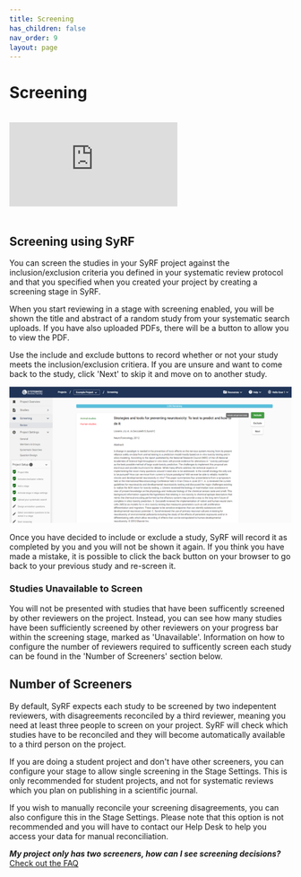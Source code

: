 ```yaml
---
title: Screening
has_children: false
nav_order: 9
layout: page
---
```


# Screening

<br/>

<!---Link to youtube help video:--->
<div class="youtube-wrapper">
    <iframe src="https://www.youtube.com/embed/rOjQvPC7yns?list=PLT9yacSnQZW85roKzVqoC11OiXm9pob-4" 
            title="" 
            frameborder="0" 
            allow="accelerometer; autoplay; clipboard-write; encrypted-media; gyroscope; picture-in-picture; web-share" 
            allowfullscreen>
    </iframe>
</div>

<br/>

## Screening using SyRF
You can screen the studies in your SyRF project against the inclusion/exclusion criteria you defined in your systematic review protocol and that you specified when you created your project by creating a screening stage in SyRF.

When you start reviewing in a stage with screening enabled, you will be shown the title and abstract of a random study from your systematic search uploads. If you have also uploaded PDFs, there will be a button to allow you to view the PDF.

Use the include and exclude buttons to record whether or not your study meets the inclusion/exclusion critiera. If you are unsure and want to come back to the study, click 'Next' to skip it and move on to another study.

![alttext](figs/Fig_Screening.png)

Once you have decided to include or exclude a study, SyRF will record it as completed by you and you will not be shown it again. If you think you have made a mistake, it is possible to click the back button on your browser to go back to your previous study and re-screen it.

### Studies Unavailable to Screen
You will not be presented with studies that have been sufficently screened by other reviewers on the project. Instead, you can see how many studies have been sufficiently screened by other reviewers on your progress bar within the screening stage, marked as 'Unavailable'. Information on how to configure the number of reviewers required to sufficently screen each study can be found in the 'Number of Screeners' section below.

## Number of Screeners
By default, SyRF expects each study to be screened by two indepentent reviewers, with disagreements reconciled by a third reviewer, meaning you need at least three people to screen on your project. SyRF will check which studies have to be reconciled and they will become automatically available to a third person on the project.

If you are doing a student project and don't have other screeners, you can configure your stage to allow single screening in the Stage Settings. This is only recommended for student projects, and not for systematic reviews which you plan on publishing in a scientific journal.

If you wish to manually reconcile your screening disagreements, you can also configure this in the Stage Settings. Please note that this option is not recommended and you will have to contact our Help Desk to help you access your data for manual reconciliation.

**_My project only has two screeners, how can I see screening decisions?_**<br/>
[Check out the FAQ](https://syrf.org.uk/faq)
